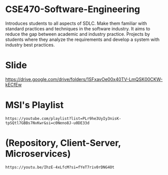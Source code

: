 # CSE470-Software-Engineering

Introduces students to all aspects of SDLC. Make them familiar with standard practices and techniques in the software industry. It aims to reduce the gap between academic and industry practice. Projects by students where they analyze the requirements and develop a system with industry best practices.

# Slide
https://drive.google.com/drive/folders/1SFxavOe00x40TV-LmQSK00CKW-kECfEw

# MSI's Playlist
```text
https://youtube.com/playlist?list=PLr9he3UyIy3nisK-tpSQtl7GBBs7NvKwr&si=c0Neno8J-u0DE33d
```
# (Repository, Client-Server, Microservices)
```text
https://youtu.be/IhzE-4xLfcM?si=fYeT7riv0rDNG4Ot
```
